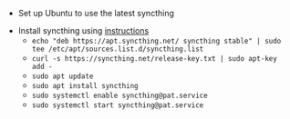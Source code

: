 * Set up Ubuntu to use the latest syncthing

- Install syncthing using [instructions](https://www.linuxfordevices.com/tutorials/ubuntu/syncthing-install-and-setup)
  - `echo "deb https://apt.syncthing.net/ syncthing stable" | sudo tee /etc/apt/sources.list.d/syncthing.list`
  - `curl -s https://syncthing.net/release-key.txt | sudo apt-key add -`
  - `sudo apt update`
  - `sudo apt install syncthing`
  - `sudo systemctl enable syncthing@pat.service`
  - `sudo systemctl start syncthing@pat.service`
